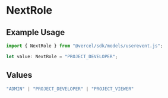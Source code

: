 # NextRole

## Example Usage

```typescript
import { NextRole } from "@vercel/sdk/models/userevent.js";

let value: NextRole = "PROJECT_DEVELOPER";
```

## Values

```typescript
"ADMIN" | "PROJECT_DEVELOPER" | "PROJECT_VIEWER"
```